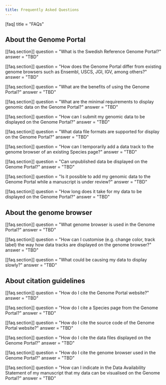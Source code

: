 ```yaml
---
title: Frequently Asked Questions
---
```


[faq]
title = "FAQs"

## About the Genome Portal

[[faq.section]]
question = "What is the Swedish Reference Genome Portal?"
answer = "TBD"

[[faq.section]]
question = "How does the Genome Portal differ from existing genome browsers such as Ensembl, USCS, JGI, IGV, among others?"
answer = "TBD"

[[faq.section]]
question = "What are the benefits of using the Genome Portal?"
answer = "TBD"

[[faq.section]]
question = "What are the minimal requirements to display genomic data on the Genome Portal?"
answer = "TBD"

[[faq.section]]
question = "How can I submit my genomic data to be displayed on the Genome Portal?"
answer = "TBD"

[[faq.section]]
question = "What data file formats are supported for display on the Genome Portal?"
answer = "TBD"

[[faq.section]]
question = "How can I temporarily add a data track to the genome browser of an existing Species page?"
answer = "TBD"

[[faq.section]]
question = "Can unpublished data be displayed on the Genome Portal?"
answer = "TBD"

[[faq.section]]
question = "Is it possible to add my genomic data to the Genome Portal while a manuscript is under review?"
answer = "TBD"

[[faq.section]]
question = "How long does it take for my data to be displayed on the Genome Portal?"
answer = "TBD"

## About the genome browser

[[faq.section]]
question = "What genome browser is used in the Genome Portal?"
answer = "TBD"

[[faq.section]]
question = "How can I customise (e.g. change color, track label) the way how data tracks are displayed on the genome browser?"
answer = "TBD"

[[faq.section]]
question = "What could be causing my data to display slowly?"
answer = "TBD"

## About citation guidelines

[[faq.section]]
question = "How do I cite the Genome Portal website?"
answer = "TBD"

[[faq.section]]
question = "How do I cite a Species page from the Genome Portal?"
answer = "TBD"

[[faq.section]]
question = "How do I cite the source code of the Genome Portal website?"
answer = "TBD"

[[faq.section]]
question = "How do I cite the data files displayed on the Genome Portal?"
answer = "TBD"

[[faq.section]]
question = "How do I cite the genome browser used in the Genome Portal?"
answer = "TBD"

[[faq.section]]
question = "How can I indicate in the Data Availability Statement of my manuscript that my data can be visualised on the Genome Portal?"
answer = "TBD"
